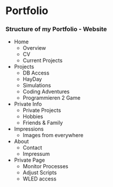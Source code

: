 # Portfolio

### Structure of my Portfolio - Website

 - Home
    - Overview
    - CV
    - Current Projects
 - Projects
   - DB Access
   - HayDay
   - Simulations
   - Coding Adventures
   - Programmieren 2 Game
 - Private Info
   - Private Projects
   - Hobbies
   - Friends & Family
 - Impressions
   - Images from everywhere
 - About
   - Contact
   - Impressum
 - Private Page
    - Monitor Processes
    - Adjust Scripts
    - WLED access
